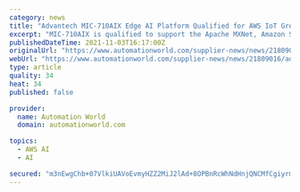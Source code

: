 ```yaml
---
category: news
title: "Advantech MIC-710AIX Edge AI Platform Qualified for AWS IoT Greengrass"
excerpt: "MIC-710AIX is qualified to support the Apache MXNet, Amazon SageMaker Neo, and TensorFlow frameworks to perform machine learning (ML) inference at the edge with AWS IoT Greengrass on locally generated data using cloud-trained models. Amazon SageMaker helps ..."
publishedDateTime: 2021-11-03T16:17:00Z
originalUrl: "https://www.automationworld.com/supplier-news/news/21809016/advantech-advantech-mic710aix-edge-ai-platform-qualified-for-aws-iot-greengrass"
webUrl: "https://www.automationworld.com/supplier-news/news/21809016/advantech-advantech-mic710aix-edge-ai-platform-qualified-for-aws-iot-greengrass"
type: article
quality: 34
heat: 34
published: false

provider:
  name: Automation World
  domain: automationworld.com

topics:
  - AWS AI
  - AI

secured: "m3nEwgChb+07VlkiUAVoEvmyHZZ2MiJ2lAd+8OPBnRcWhNdHnjQNCMfCgiyrmpnyEs7tHLMzDSV/J1qOKS5AUEX1tjyQwqXFmEPWN4ISstCPWxDfK2St5DY4NUz+3l3GI4imiSt3lqpepPVI1j/Aa4RN2E5mMwXhuJ21sipx4tXIMQCVVLF+juw/YamdmvK1z9sPjdtMHfdWQjjNzeSsEtJfo3bQfaqS5YRiSYYrM0Ooll+2UTS1aM5NTciPyaeojP9IUpzLqBbC3BX6sz4MsBzFaNJpwgJOn7lKm+kkhIGn1v+Wp8vDryhQG6oHbmsu8UnKNsXM9NGuqJx19iKvivET0BeGnCw8rgNOvkRSFsA=;Tc5zl93nwKuizURNQFyVOw=="
---
```


